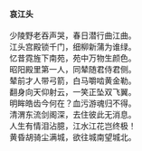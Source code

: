 #### 哀江头

少陵野老吞声哭，春日潜行曲江曲。  
江头宫殿锁千门，细柳新蒲为谁绿。  
忆昔霓旌下南苑，苑中万物生颜色。  
昭阳殿里第一人，同辇随君侍君侧。  
辇前才人带弓箭，白马嚼啮黄金勒。  
翻身向天仰射云，一笑正坠双飞翼。  
明眸皓齿今何在？血污游魂归不得。  
清渭东流剑阁深，去住彼此无消息。  
人生有情泪沾臆，江水江花岂终极！  
黄昏胡骑尘满城，欲往城南望城北。
